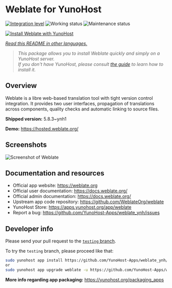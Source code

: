 <!--
N.B.: This README was automatically generated by <https://github.com/YunoHost/apps/tree/master/tools/readme_generator>
It shall NOT be edited by hand.
-->

# Weblate for YunoHost

[![Integration level](https://dash.yunohost.org/integration/weblate.svg)](https://ci-apps.yunohost.org/ci/apps/weblate/) ![Working status](https://ci-apps.yunohost.org/ci/badges/weblate.status.svg) ![Maintenance status](https://ci-apps.yunohost.org/ci/badges/weblate.maintain.svg)

[![Install Weblate with YunoHost](https://install-app.yunohost.org/install-with-yunohost.svg)](https://install-app.yunohost.org/?app=weblate)

*[Read this README in other languages.](./ALL_README.md)*

> *This package allows you to install Weblate quickly and simply on a YunoHost server.*  
> *If you don't have YunoHost, please consult [the guide](https://yunohost.org/install) to learn how to install it.*

## Overview

Weblate is a libre web-based translation tool with tight version control integration. It provides two user interfaces, propagation of translations across components, quality checks and automatic linking to source files.

**Shipped version:** 5.8.3~ynh1

**Demo:** <https://hosted.weblate.org/>

## Screenshots

![Screenshot of Weblate](./doc/screenshots/BigScreenshot.png)

## Documentation and resources

- Official app website: <https://weblate.org>
- Official user documentation: <https://docs.weblate.org/>
- Official admin documentation: <https://docs.weblate.org/>
- Upstream app code repository: <https://github.com/WeblateOrg/weblate>
- YunoHost Store: <https://apps.yunohost.org/app/weblate>
- Report a bug: <https://github.com/YunoHost-Apps/weblate_ynh/issues>

## Developer info

Please send your pull request to the [`testing` branch](https://github.com/YunoHost-Apps/weblate_ynh/tree/testing).

To try the `testing` branch, please proceed like that:

```bash
sudo yunohost app install https://github.com/YunoHost-Apps/weblate_ynh/tree/testing --debug
or
sudo yunohost app upgrade weblate -u https://github.com/YunoHost-Apps/weblate_ynh/tree/testing --debug
```

**More info regarding app packaging:** <https://yunohost.org/packaging_apps>

